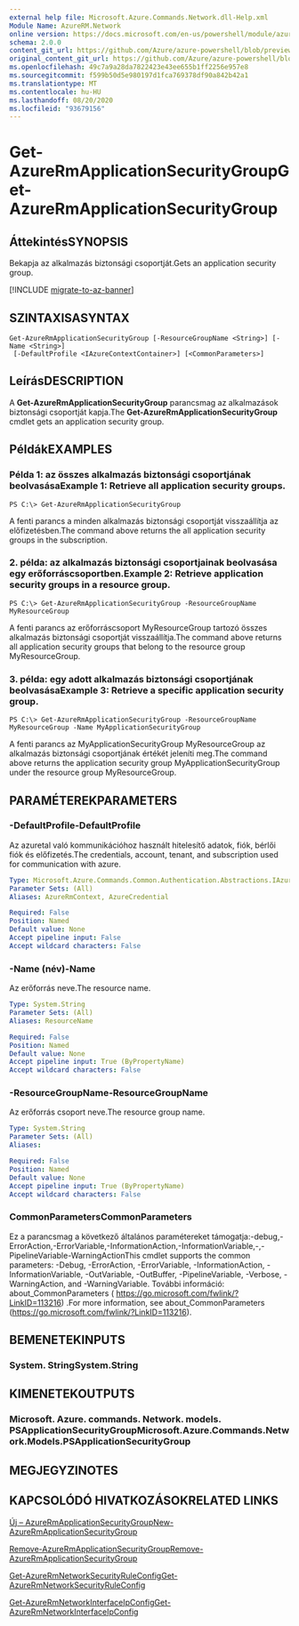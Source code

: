 ```yaml
---
external help file: Microsoft.Azure.Commands.Network.dll-Help.xml
Module Name: AzureRM.Network
online version: https://docs.microsoft.com/en-us/powershell/module/azurerm.network/get-azurermapplicationsecuritygroup
schema: 2.0.0
content_git_url: https://github.com/Azure/azure-powershell/blob/preview/src/ResourceManager/Network/Commands.Network/help/Get-AzureRmApplicationSecurityGroup.md
original_content_git_url: https://github.com/Azure/azure-powershell/blob/preview/src/ResourceManager/Network/Commands.Network/help/Get-AzureRmApplicationSecurityGroup.md
ms.openlocfilehash: 49c7a9a28da7822423e43ee655b1ff2256e957e8
ms.sourcegitcommit: f599b50d5e980197d1fca769378df90a842b42a1
ms.translationtype: MT
ms.contentlocale: hu-HU
ms.lasthandoff: 08/20/2020
ms.locfileid: "93679156"
---
```

# <span data-ttu-id="392c3-101">Get-AzureRmApplicationSecurityGroup</span><span class="sxs-lookup"><span data-stu-id="392c3-101">Get-AzureRmApplicationSecurityGroup</span></span>

## <span data-ttu-id="392c3-102">Áttekintés</span><span class="sxs-lookup"><span data-stu-id="392c3-102">SYNOPSIS</span></span>
<span data-ttu-id="392c3-103">Bekapja az alkalmazás biztonsági csoportját.</span><span class="sxs-lookup"><span data-stu-id="392c3-103">Gets an application security group.</span></span>

[!INCLUDE [migrate-to-az-banner](../../includes/migrate-to-az-banner.md)]

## <span data-ttu-id="392c3-104">SZINTAXISA</span><span class="sxs-lookup"><span data-stu-id="392c3-104">SYNTAX</span></span>

```
Get-AzureRmApplicationSecurityGroup [-ResourceGroupName <String>] [-Name <String>]
 [-DefaultProfile <IAzureContextContainer>] [<CommonParameters>]
```

## <span data-ttu-id="392c3-105">Leírás</span><span class="sxs-lookup"><span data-stu-id="392c3-105">DESCRIPTION</span></span>
<span data-ttu-id="392c3-106">A **Get-AzureRmApplicationSecurityGroup** parancsmag az alkalmazások biztonsági csoportját kapja.</span><span class="sxs-lookup"><span data-stu-id="392c3-106">The **Get-AzureRmApplicationSecurityGroup** cmdlet gets an application security group.</span></span>

## <span data-ttu-id="392c3-107">Példák</span><span class="sxs-lookup"><span data-stu-id="392c3-107">EXAMPLES</span></span>

### <span data-ttu-id="392c3-108">Példa 1: az összes alkalmazás biztonsági csoportjának beolvasása</span><span class="sxs-lookup"><span data-stu-id="392c3-108">Example 1: Retrieve all application security groups.</span></span>
```
PS C:\> Get-AzureRmApplicationSecurityGroup
```

<span data-ttu-id="392c3-109">A fenti parancs a minden alkalmazás biztonsági csoportját visszaállítja az előfizetésben.</span><span class="sxs-lookup"><span data-stu-id="392c3-109">The command above returns the all application security groups in the subscription.</span></span>

### <span data-ttu-id="392c3-110">2. példa: az alkalmazás biztonsági csoportjainak beolvasása egy erőforráscsoportben.</span><span class="sxs-lookup"><span data-stu-id="392c3-110">Example 2: Retrieve application security groups in a resource group.</span></span>
```
PS C:\> Get-AzureRmApplicationSecurityGroup -ResourceGroupName MyResourceGroup
```

<span data-ttu-id="392c3-111">A fenti parancs az erőforráscsoport MyResourceGroup tartozó összes alkalmazás biztonsági csoportját visszaállítja.</span><span class="sxs-lookup"><span data-stu-id="392c3-111">The command above returns all application security groups that belong to the resource group MyResourceGroup.</span></span>

### <span data-ttu-id="392c3-112">3. példa: egy adott alkalmazás biztonsági csoportjának beolvasása</span><span class="sxs-lookup"><span data-stu-id="392c3-112">Example 3: Retrieve a specific application security group.</span></span>
```
PS C:\> Get-AzureRmApplicationSecurityGroup -ResourceGroupName MyResourceGroup -Name MyApplicationSecurityGroup
```

<span data-ttu-id="392c3-113">A fenti parancs az MyApplicationSecurityGroup MyResourceGroup az alkalmazás biztonsági csoportjának értékét jeleníti meg.</span><span class="sxs-lookup"><span data-stu-id="392c3-113">The command above returns the application security group MyApplicationSecurityGroup under the resource group MyResourceGroup.</span></span>

## <span data-ttu-id="392c3-114">PARAMÉTEREK</span><span class="sxs-lookup"><span data-stu-id="392c3-114">PARAMETERS</span></span>

### <span data-ttu-id="392c3-115">-DefaultProfile</span><span class="sxs-lookup"><span data-stu-id="392c3-115">-DefaultProfile</span></span>
<span data-ttu-id="392c3-116">Az azuretal való kommunikációhoz használt hitelesítő adatok, fiók, bérlői fiók és előfizetés.</span><span class="sxs-lookup"><span data-stu-id="392c3-116">The credentials, account, tenant, and subscription used for communication with azure.</span></span>

```yaml
Type: Microsoft.Azure.Commands.Common.Authentication.Abstractions.IAzureContextContainer
Parameter Sets: (All)
Aliases: AzureRmContext, AzureCredential

Required: False
Position: Named
Default value: None
Accept pipeline input: False
Accept wildcard characters: False
```

### <span data-ttu-id="392c3-117">-Name (név)</span><span class="sxs-lookup"><span data-stu-id="392c3-117">-Name</span></span>
<span data-ttu-id="392c3-118">Az erőforrás neve.</span><span class="sxs-lookup"><span data-stu-id="392c3-118">The resource name.</span></span>

```yaml
Type: System.String
Parameter Sets: (All)
Aliases: ResourceName

Required: False
Position: Named
Default value: None
Accept pipeline input: True (ByPropertyName)
Accept wildcard characters: False
```

### <span data-ttu-id="392c3-119">-ResourceGroupName</span><span class="sxs-lookup"><span data-stu-id="392c3-119">-ResourceGroupName</span></span>
<span data-ttu-id="392c3-120">Az erőforrás csoport neve.</span><span class="sxs-lookup"><span data-stu-id="392c3-120">The resource group name.</span></span>

```yaml
Type: System.String
Parameter Sets: (All)
Aliases:

Required: False
Position: Named
Default value: None
Accept pipeline input: True (ByPropertyName)
Accept wildcard characters: False
```

### <span data-ttu-id="392c3-121">CommonParameters</span><span class="sxs-lookup"><span data-stu-id="392c3-121">CommonParameters</span></span>
<span data-ttu-id="392c3-122">Ez a parancsmag a következő általános paramétereket támogatja:-debug,-ErrorAction,-ErrorVariable,-InformationAction,-InformationVariable,-,-PipelineVariable-WarningAction</span><span class="sxs-lookup"><span data-stu-id="392c3-122">This cmdlet supports the common parameters: -Debug, -ErrorAction, -ErrorVariable, -InformationAction, -InformationVariable, -OutVariable, -OutBuffer, -PipelineVariable, -Verbose, -WarningAction, and -WarningVariable.</span></span> <span data-ttu-id="392c3-123">További információ: about_CommonParameters ( https://go.microsoft.com/fwlink/?LinkID=113216) .</span><span class="sxs-lookup"><span data-stu-id="392c3-123">For more information, see about_CommonParameters (https://go.microsoft.com/fwlink/?LinkID=113216).</span></span>

## <span data-ttu-id="392c3-124">BEMENETEK</span><span class="sxs-lookup"><span data-stu-id="392c3-124">INPUTS</span></span>

### <span data-ttu-id="392c3-125">System. String</span><span class="sxs-lookup"><span data-stu-id="392c3-125">System.String</span></span>

## <span data-ttu-id="392c3-126">KIMENETEK</span><span class="sxs-lookup"><span data-stu-id="392c3-126">OUTPUTS</span></span>

### <span data-ttu-id="392c3-127">Microsoft. Azure. commands. Network. models. PSApplicationSecurityGroup</span><span class="sxs-lookup"><span data-stu-id="392c3-127">Microsoft.Azure.Commands.Network.Models.PSApplicationSecurityGroup</span></span>

## <span data-ttu-id="392c3-128">MEGJEGYZI</span><span class="sxs-lookup"><span data-stu-id="392c3-128">NOTES</span></span>

## <span data-ttu-id="392c3-129">KAPCSOLÓDÓ HIVATKOZÁSOK</span><span class="sxs-lookup"><span data-stu-id="392c3-129">RELATED LINKS</span></span>

[<span data-ttu-id="392c3-130">Új – AzureRmApplicationSecurityGroup</span><span class="sxs-lookup"><span data-stu-id="392c3-130">New-AzureRmApplicationSecurityGroup</span></span>](./New-AzureRmApplicationSecurityGroup.md)

[<span data-ttu-id="392c3-131">Remove-AzureRmApplicationSecurityGroup</span><span class="sxs-lookup"><span data-stu-id="392c3-131">Remove-AzureRmApplicationSecurityGroup</span></span>](./Remove-AzureRmApplicationSecurityGroup.md)

[<span data-ttu-id="392c3-132">Get-AzureRmNetworkSecurityRuleConfig</span><span class="sxs-lookup"><span data-stu-id="392c3-132">Get-AzureRmNetworkSecurityRuleConfig</span></span>](./Get-AzureRmNetworkSecurityRuleConfig.md)

[<span data-ttu-id="392c3-133">Get-AzureRmNetworkInterfaceIpConfig</span><span class="sxs-lookup"><span data-stu-id="392c3-133">Get-AzureRmNetworkInterfaceIpConfig</span></span>](./Get-AzureRmNetworkInterfaceIpConfig.md)
